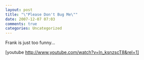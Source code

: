 ```yaml
---
layout: post
title: "\"Please Don't Bug Me\""
date: 2007-12-07 07:03
comments: true
categories: Uncategorized
---
```

Frank is just too funny...

[youtube http://www.youtube.com/watch?v=ln_ksnzscT8&rel=1]
